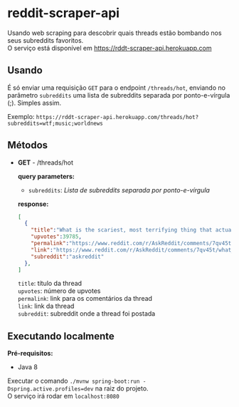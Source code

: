 # reddit-scraper-api
Usando web scraping para descobrir quais threads estão bombando nos seus subreddits favoritos.  
O serviço está disponível em https://rddt-scraper-api.herokuapp.com
## Usando

É só enviar uma requisição ```GET``` para o endpoint ```/threads/hot```, enviando no parâmetro ```subreddits``` uma lista de subreddits separada por ponto-e-vírgula (;). Simples assim.

Exemplo: ```https://rddt-scraper-api.herokuapp.com/threads/hot?subreddits=wtf;music;worldnews```
 
## Métodos
- **GET** - /threads/hot

    **query parameters:**
    - ```subreddits```: *Lista de subreddits separada por ponto-e-vírgula* 

    **response:**
    ```json
    [
      {  
        "title":"What is the scariest, most terrifying thing that actually exists?",
        "upvotes":39785,
        "permalink":"https://www.reddit.com/r/AskReddit/comments/7qv45t/what_is_the_scariest_most_terrifying_thing_that/",
        "link":"https://www.reddit.com/r/AskReddit/comments/7qv45t/what_is_the_scariest_most_terrifying_thing_that/",
        "subreddit":"askreddit"
      },
    ]
    ```
    
    ```title```: título da thread  
    ```upvotes```: número de upvotes  
    ```permalink```: link para os comentários da thread  
    ```link```: link da thread  
    ```subreddit```: subreddit onde a thread foi postada  
    
## Executando localmente
**Pré-requisitos:**
- Java 8

Executar o comando ```./mvnw spring-boot:run -Dspring.active.profiles=dev``` na raiz do projeto.  
O serviço irá rodar em ```localhost:8080```
